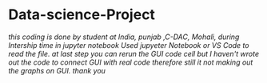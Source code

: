 # Data-science-Project
_this coding is done by student at India, punjab ,C-DAC, Mohali, during Intership time  in jupyter notebook
Used jupyeter Notebook or VS Code to read the file.
at last step you can rerun the GUI code cell but I haven't wrote out the code to connect GUI with real code therefore still it not making out the graphs on GUI.
thank you_
